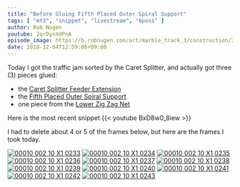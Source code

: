 ```yaml
---
title: "Before Gluing Fifth Placed Outer Spiral Support"
tags: [ "mt3", "snippet", "livestream", "6poss" ]
author: Rob Nugen
youtube: 2qrDynXdPnA
episode_image: https://b.robnugen.com/art/marble_track_3/construction/2018/2018_dec_04_after_gluing_6poss.jpg
date: 2018-12-04T12:59:08+09:00
---
```


Today I got the traffic jam sorted by the Caret Splitter, and actually
got three (3) pieces glued:

* the [Caret Splitter Feeder Extension](/p/csfe)
* the [Fifth Placed Outer Spiral Support](/p/5poss)
* one piece from the [Lower Zig Zag Net](/parts/lower_zig_zag_net/)

Here is the most recent snippet {{< youtube BxD8w0_8iew >}}

I had to delete about 4 or 5 of the frames below, but here are the
frames I took today.

[![00010 002 10 X1 0233](//b.robnugen.com/art/marble_track_3/frames/2018/thumbs/00010_002_10_X1_0233.jpg)](//b.robnugen.com/art/marble_track_3/frames/2018/00010_002_10_X1_0233.jpg)
[![00010 002 10 X1 0234](//b.robnugen.com/art/marble_track_3/frames/2018/thumbs/00010_002_10_X1_0234.jpg)](//b.robnugen.com/art/marble_track_3/frames/2018/00010_002_10_X1_0234.jpg)
[![00010 002 10 X1 0235](//b.robnugen.com/art/marble_track_3/frames/2018/thumbs/00010_002_10_X1_0235.jpg)](//b.robnugen.com/art/marble_track_3/frames/2018/00010_002_10_X1_0235.jpg)
[![00010 002 10 X1 0236](//b.robnugen.com/art/marble_track_3/frames/2018/thumbs/00010_002_10_X1_0236.jpg)](//b.robnugen.com/art/marble_track_3/frames/2018/00010_002_10_X1_0236.jpg)
[![00010 002 10 X1 0237](//b.robnugen.com/art/marble_track_3/frames/2018/thumbs/00010_002_10_X1_0237.jpg)](//b.robnugen.com/art/marble_track_3/frames/2018/00010_002_10_X1_0237.jpg)
[![00010 002 10 X1 0238](//b.robnugen.com/art/marble_track_3/frames/2018/thumbs/00010_002_10_X1_0238.jpg)](//b.robnugen.com/art/marble_track_3/frames/2018/00010_002_10_X1_0238.jpg)
[![00010 002 10 X1 0239](//b.robnugen.com/art/marble_track_3/frames/2018/thumbs/00010_002_10_X1_0239.jpg)](//b.robnugen.com/art/marble_track_3/frames/2018/00010_002_10_X1_0239.jpg)
[![00010 002 10 X1 0240](//b.robnugen.com/art/marble_track_3/frames/2018/thumbs/00010_002_10_X1_0240.jpg)](//b.robnugen.com/art/marble_track_3/frames/2018/00010_002_10_X1_0240.jpg)
[![00010 002 10 X1 0241](//b.robnugen.com/art/marble_track_3/frames/2018/thumbs/00010_002_10_X1_0241.jpg)](//b.robnugen.com/art/marble_track_3/frames/2018/00010_002_10_X1_0241.jpg)
[![00010 002 10 X1 0242](//b.robnugen.com/art/marble_track_3/frames/2018/thumbs/00010_002_10_X1_0242.jpg)](//b.robnugen.com/art/marble_track_3/frames/2018/00010_002_10_X1_0242.jpg)
[![00010 002 10 X1 0243](//b.robnugen.com/art/marble_track_3/frames/2018/thumbs/00010_002_10_X1_0243.jpg)](//b.robnugen.com/art/marble_track_3/frames/2018/00010_002_10_X1_0243.jpg)
